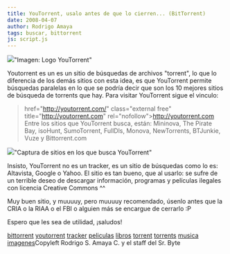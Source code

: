 ```yaml
---
title: YouTorrent, usalo antes de que lo cierren... (BitTorrent)
date: 2008-04-07
author: Rodrigo Amaya
tags: buscar, bittorrent
js: script.js
---
```


[![](http://bp1.blogger.com/_ayvorITawE4/R_oze0iiowI/AAAAAAAAArY/lGYsWJQ71Pw/s400/captura2.png)](http://bp1.blogger.com/_ayvorITawE4/R_oze0iiowI/AAAAAAAAArY/lGYsWJQ71Pw/s1600-h/captura2.png)"Imagen: Logo
      YouTorrent"

Youtorrent es un es
      un sitio de búsquedas de archivos "torrent", lo que lo diferencia de los demás sitios con esta
      idea, es que YouTorrent permite búsquedas paralelas en lo que se podría decir que son los 10
      mejores sitios de búsqueda de torrents que hay. Para visitar YouTorrent sigue el
      vinculo:

>  href="http://youtorrent.com/" class="external free" title="http://youtorrent.com"
> rel="nofollow">http://youtorrent.com
Entre los
      sitios que YouTorrent busca, están: Mininova, The Pirate Bay, isoHunt, SumoTorrent, FullDls,
      Monova, NewTorrents, BTJunkie, Vuze y Bittorrent.com

[![](http://bp0.blogger.com/_ayvorITawE4/R_oyIkiiovI/AAAAAAAAArQ/adSiOTrsyq4/s400/captura1.jpg)](http://bp0.blogger.com/_ayvorITawE4/R_oyIkiiovI/AAAAAAAAArQ/adSiOTrsyq4/s1600-h/captura1.jpg)"Captura de sitios en los
      que busca YouTorrent"

Insisto, YouTorrent no es un tracker, es un sitio de búsquedas como lo
      es: Altavista, Google o Yahoo. El sitio es tan bueno, que al usarlo: se sufre de un terrible
      deseo de descargar información, programas y películas ilegales con licencia
      Creative Commons ^^

Muy buen sitio, y muuuuy, pero muuuuy recomendado,
      úsenlo antes que la CRIA o la RIAA o el FBI o alguien más se encargue de cerrarlo :P

Espero que les sea de utilidad, ¡saludos!

[bittorrent](http://www.blogalaxia.com/tags/bittorrent) [youtorrent](http://www.blogalaxia.com/tags/youtorrent) [tracker](http://www.blogalaxia.com/tags/tracker) [peliculas](http://www.blogalaxia.com/tags/peliculas) [libros](http://www.blogalaxia.com/tags/libros) [torrent](http://www.blogalaxia.com/tags/torrent) [torrents](http://www.blogalaxia.com/tags/torrents) [musica](http://www.blogalaxia.com/tags/musica) [imagenes](http://www.blogalaxia.com/tags/imagenes)Copyleft Rodrigo S. Amaya C. y el staff del Sr.
      Byte